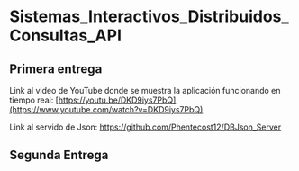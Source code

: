 # Sistemas_Interactivos_Distribuidos_Consultas_API

## Primera entrega

Link al video de YouTube donde se muestra la aplicación funcionando en tiempo real: [https://youtu.be/DKD9iys7PbQ](https://www.youtube.com/watch?v=DKD9iys7PbQ)

Link al servido de Json: https://github.com/Phentecost12/DBJson_Server

## Segunda Entrega

